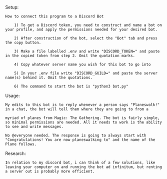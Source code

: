 Setup: 

	How to connect this program to a Discord Bot

		1) To get a Discord token, you need to construct and name a bot on your profile, and apply the permissions needed for your desired bot.

		2) After construction of the bot, select the "Bot" tab and press the copy button.

		3) Make a file labelled .env and write "DISCORD_TOKEN=" and paste in the copied token from step 2. Omit the quotation marks.

		4) Copy whatever server name you wish for this bot to go into 

		5) In your .env file write "DISCORD_GUILD=" and paste the server name(s) behind it. Omit the quotations.

		6) The command to start the bot is "python3 bot.py"


Usage:

	My edits to this bot is to reply whenever a person says "Planeswalk!" in a chat, the bot will tell them where they are going to from a 

	myriad of planes from Magic: The Gathering. The bot is fairly simple, so minimal permissions are needed. All it needs to work is the ability to see and write messages. 

	No @everyone needed. The response is going to always start with "Congratulations! You are now planeswalking to" and the name of the Plane follows. 

	
Research:

	In relation to my discord bot, i can think of a few solutions, like leaving your computer on and running the bot ad infinitum, but renting a server out is probably more efficient. 
